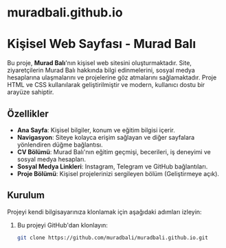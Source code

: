 # muradbali.github.io

# Kişisel Web Sayfası - Murad Balı

Bu proje, **Murad Balı**'nın kişisel web sitesini oluşturmaktadır. Site, ziyaretçilerin Murad Balı hakkında bilgi edinmelerini, sosyal medya hesaplarına ulaşmalarını ve projelerine göz atmalarını sağlamaktadır. Proje HTML ve CSS kullanılarak geliştirilmiştir ve modern, kullanıcı dostu bir arayüze sahiptir.

## Özellikler

- **Ana Sayfa**: Kişisel bilgiler, konum ve eğitim bilgisi içerir.
- **Navigasyon**: Siteye kolayca erişim sağlayan ve diğer sayfalara yönlendiren düğme bağlantısı.
- **CV Bölümü**: Murad Balı'nın eğitim geçmişi, becerileri, iş deneyimi ve sosyal medya hesapları.
- **Sosyal Medya Linkleri**: Instagram, Telegram ve GitHub bağlantıları.
- **Proje Bölümü**: Kişisel projelerinizi sergileyen bölüm (Geliştirmeye açık).

## Kurulum

Projeyi kendi bilgisayarınıza klonlamak için aşağıdaki adımları izleyin:

1. Bu projeyi GitHub'dan klonlayın:
   ```bash
   git clone https://github.com/muradbali/muradbali.github.io.git

